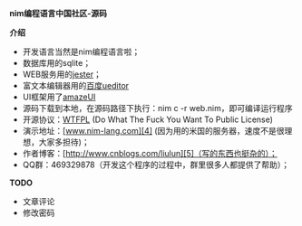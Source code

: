 **nim编程语言中国社区-源码** 


**介绍**

 - 开发语言当然是nim编程语言啦；
 - 数据库用的sqlite；
 - WEB服务用的[jester][1]；
 - 富文本编辑器用的[百度ueditor][2]
 - UI框架用了[amazeUI][5]
 - 源码下载到本地，在源码路径下执行：nim c -r web.nim，即可编译运行程序
 - 开源协议：[WTFPL][3] (Do What The Fuck You Want To Public License)
 - 演示地址：[www.nim-lang.com][4] (因为用的米国的服务器，速度不是很理想，大家多担待)；
 - 作者博客：[http://www.cnblogs.com/liulun][5]（写的东西也挺杂的）；
 - QQ群：469329878（开发这个程序的过程中，群里很多人都提供了帮助）；

**TODO**

 - 文章评论
 - 修改密码

  [1]: https://github.com/dom96/jester
  [2]: http://ueditor.baidu.com/website/
  [3]: https://en.wikipedia.org/wiki/WTFPL
  [4]: http://www.nim-lang.com/
  [5]: http://amazeui.org/
  [5]: http://www.cnblogs.com/liulun
